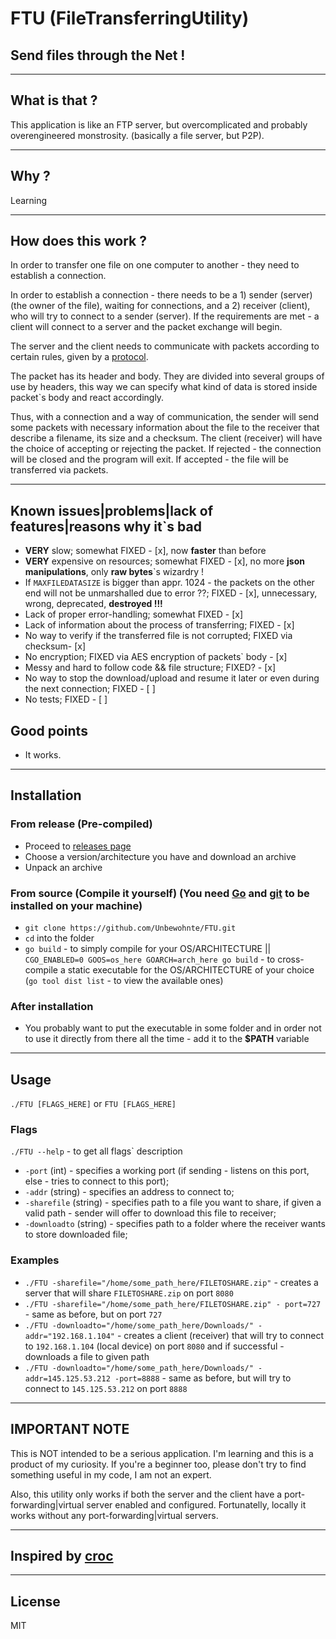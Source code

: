 # FTU (FileTransferringUtility)
## Send files through the Net ! 

---

## What is that ?
This application is like an FTP server, but overcomplicated and probably overengineered monstrosity. (basically a file server, but P2P).


---

## Why ?
Learning

---

## How does this work ?
In order to transfer one file on one computer to another - they need to establish a connection. 

In order to establish a connection - there needs to be a 1) sender (server) (the owner of the file), waiting for connections, and a 2) receiver (client), who will try to connect to a sender (server). If the requirements are met - a client will connect to a server and the packet exchange will begin.
 
The server and the client needs to communicate with packets according to certain rules, given by a [protocol](https://github.com/Unbewohnte/FTU/tree/main/protocol).

The packet has its header and body. They are divided into several groups of use by headers, this way we can specify what kind of data is stored inside packet`s body and react accordingly.

Thus, with a connection and a way of communication, the sender will send some packets with necessary information about the file to the receiver that describe a filename, its size and a checksum. The client (receiver) will have the choice of accepting or rejecting the packet. If rejected - the connection will be closed and the program will exit. If accepted - the file will be transferred via packets. 

---


## Known issues|problems|lack of features|reasons why it`s bad
- **VERY** slow; somewhat FIXED - [x], now **faster** than before   
- **VERY** expensive on resources; somewhat FIXED - [x], no more **json manipulations**, only **raw bytes**`s wizardry ! 
- If `MAXFILEDATASIZE` is bigger than appr. 1024 - the packets on the other end will not be unmarshalled due to error ??; FIXED - [x], unnecessary, wrong, deprecated, **destroyed !!!**
- Lack of proper error-handling; somewhat FIXED - [x]
- Lack of information about the process of transferring; FIXED - [x]
- No way to verify if the transferred file is not corrupted; FIXED via checksum- [x]
- No encryption; FIXED via AES encryption of packets` body - [x] 
- Messy and hard to follow code && file structure; FIXED? - [x]
- No way to stop the download/upload and resume it later or even during the next connection; FIXED - [ ] 
- No tests; FIXED - [ ]

## Good points
- It works.

---

## Installation

### From release (Pre-compiled)
- Proceed to [releases page](https://github.com/Unbewohnte/FTU/releases)
- Choose a version/architecture you have and download an archive
- Unpack an archive

### From source (Compile it yourself) (You need [Go](https://golang.org/dl/) and [git](https://git-scm.com/) to be installed on your machine)
- `git clone https://github.com/Unbewohnte/FTU.git`
- `cd` into the folder
- `go build` - to simply compile for your OS/ARCHITECTURE || `CGO_ENABLED=0 GOOS=os_here GOARCH=arch_here go build` - to cross-compile a static executable for the OS/ARCHITECTURE of your choice (`go tool dist list` - to view the available ones)

### After installation
- You probably want to put the executable in some folder and in order not to use it directly from there all the time - add it to the **$PATH** variable

---

## Usage
`./FTU [FLAGS_HERE]` or `FTU [FLAGS_HERE]`

### Flags
`./FTU --help` - to get all flags` description

- `-port` (int) - specifies a working port (if sending - listens on this port, else - tries to connect to this port);
- `-addr` (string) - specifies an address to connect to;
- `-sharefile` (string) - specifies path to a file you want to share, if given a valid path - sender will offer to download this file to receiver;
- `-downloadto` (string) - specifies path to a folder where the receiver wants to store downloaded file;

### Examples

- `./FTU -sharefile="/home/some_path_here/FILETOSHARE.zip"` - creates a server that will share `FILETOSHARE.zip` on port `8080`
- `./FTU -sharefile="/home/some_path_here/FILETOSHARE.zip" - port=727` - same as before, but on port `727`
- `./FTU -downloadto="/home/some_path_here/Downloads/" -addr="192.168.1.104"` - creates a client (receiver) that will try to connect to `192.168.1.104` (local device) on port `8080` and if successful - downloads a file to given path
- `./FTU -downloadto="/home/some_path_here/Downloads/" -addr=145.125.53.212 -port=8888` - same as before, but will try to connect to `145.125.53.212` on port `8888`


---

## IMPORTANT NOTE
This is NOT intended to be a serious application. I'm learning and this is a product of my curiosity. If you're a beginner too, please don't try to find something useful in my code, I am not an expert.

Also, this utility only works if both the server and the client have a port-forwarding|virtual server enabled and configured. Fortunatelly, locally it works without any port-forwarding|virtual servers.

---

## Inspired by [croc](https://github.com/schollz/croc)

--- 

## License
MIT